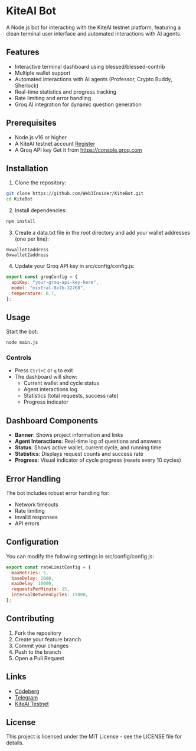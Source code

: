 # KiteAI Bot

A Node.js bot for interacting with the KiteAI testnet platform, featuring a clean terminal user interface and automated interactions with AI agents.

## Features

- Interactive terminal dashboard using blessed/blessed-contrib
- Multiple wallet support
- Automated interactions with AI agents (Professor, Crypto Buddy, Sherlock)
- Real-time statistics and progress tracking
- Rate limiting and error handling
- Groq AI integration for dynamic question generation

## Prerequisites

- Node.js v16 or higher
- A KiteAI testnet account [Register](https://testnet.gokite.ai?r=H7CKh96f)
- A Groq API key Get it from https://console.groq.com

## Installation

1. Clone the repository:

```bash
git clone https://github.com/Web3Insider/KiteBot.git
cd KiteBot
```

2. Install dependencies:

```bash
npm install
```

3. Create a data.txt file in the root directory and add your wallet addresses (one per line):

```
0xwallet1address
0xwallet2address
```

4. Update your Groq API key in src/config/config.js:

```javascript
export const groqConfig = {
  apiKey: "your-groq-api-key-here",
  model: "mixtral-8x7b-32768",
  temperature: 0.7,
};
```

## Usage

Start the bot:

```bash
node main.js
```

### Controls

- Press `Ctrl+C` or `q` to exit
- The dashboard will show:
  - Current wallet and cycle status
  - Agent interactions log
  - Statistics (total requests, success rate)
  - Progress indicator

## Dashboard Components

- **Banner**: Shows project information and links
- **Agent Interactions**: Real-time log of questions and answers
- **Status**: Shows active wallet, current cycle, and running time
- **Statistics**: Displays request counts and success rate
- **Progress**: Visual indicator of cycle progress (resets every 10 cycles)

## Error Handling

The bot includes robust error handling for:

- Network timeouts
- Rate limiting
- Invalid responses
- API errors

## Configuration

You can modify the following settings in src/config/config.js:

```javascript
export const rateLimitConfig = {
  maxRetries: 5,
  baseDelay: 2000,
  maxDelay: 10000,
  requestsPerMinute: 15,
  intervalBetweenCycles: 15000,
};
```

## Contributing

1. Fork the repository
2. Create your feature branch
3. Commit your changes
4. Push to the branch
5. Open a Pull Request

## Links

- [Codeberg](https://codeberg.org/Galkurta)
- [Telegram](https://t.me/galkurtarchive)
- [KiteAI Testnet](https://testnet.gokite.ai?r=H7CKh96f)

## License

This project is licensed under the MIT License - see the LICENSE file for details.
